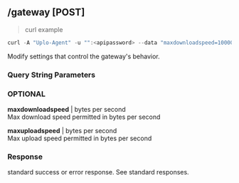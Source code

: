 ## /gateway [POST]
> curl example

```go
curl -A "Uplo-Agent" -u "":<apipassword> --data "maxdownloadspeed=1000000&maxuploadspeed=20000" "localhost:8480/gateway"
```

Modify settings that control the gateway's behavior.

### Query String Parameters
### OPTIONAL
**maxdownloadspeed** | bytes per second  
Max download speed permitted in bytes per second

**maxuploadspeed** | bytes per second  
Max upload speed permitted in bytes per second

### Response

standard success or error response. See standard responses.